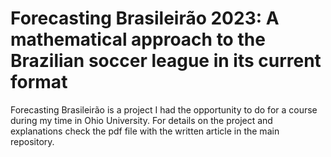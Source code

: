 # Forecasting Brasileirão 2023: A mathematical approach to the Brazilian soccer league in its current format

Forecasting Brasileirão is a project I had the opportunity to do for a course during my time in Ohio University.
For details on the project and explanations check the pdf file with the written article in the main repository.
